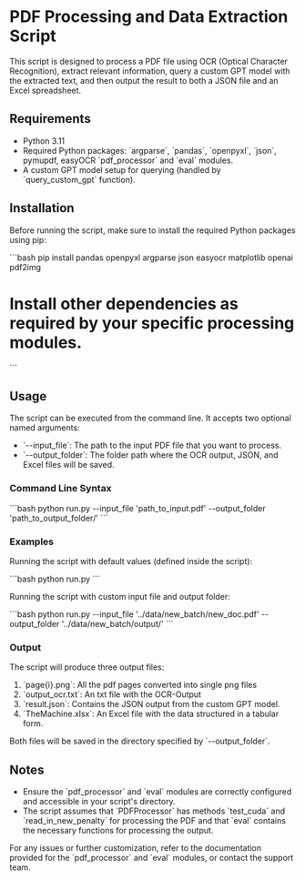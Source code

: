 # PDF Processing and Data Extraction Script

This script is designed to process a PDF file using OCR (Optical Character Recognition), extract relevant information, query a custom GPT model with the extracted text, and then output the result to both a JSON file and an Excel spreadsheet.

## Requirements

- Python 3.11
- Required Python packages: \`argparse\`, \`pandas\`, \`openpyxl\`, \`json\`, pymupdf, easyOCR \`pdf_processor\` and \`eval\` modules.
- A custom GPT model setup for querying (handled by \`query_custom_gpt\` function).

## Installation

Before running the script, make sure to install the required Python packages using pip:

\`\`\`bash
pip install pandas openpyxl argparse json easyocr matplotlib openai pdf2img
# Install other dependencies as required by your specific processing modules.
\`\`\`

## Usage

The script can be executed from the command line. It accepts two optional named arguments:

- \`--input_file\`: The path to the input PDF file that you want to process.
- \`--output_folder\`: The folder path where the OCR output, JSON, and Excel files will be saved.

### Command Line Syntax

\`\`\`bash
python run.py --input_file 'path_to_input.pdf' --output_folder 'path_to_output_folder/'
\`\`\`

### Examples

Running the script with default values (defined inside the script):

\`\`\`bash
python run.py
\`\`\`

Running the script with custom input file and output folder:

\`\`\`bash
python run.py --input_file '../data/new_batch/new_doc.pdf' --output_folder '../data/new_batch/output/'
\`\`\`

### Output

The script will produce three output files:
1. \`page{i}.png\`: All the pdf pages converted into single png files
2. \`output_ocr.txt\`: An txt file with the OCR-Output
3. \`result.json\`: Contains the JSON output from the custom GPT model.
4. \`TheMachine.xlsx\`: An Excel file with the data structured in a tabular form.

Both files will be saved in the directory specified by \`--output_folder\`.

## Notes

- Ensure the \`pdf_processor\` and \`eval\` modules are correctly configured and accessible in your script's directory.
- The script assumes that \`PDFProcessor\` has methods \`test_cuda\` and \`read_in_new_penalty\` for processing the PDF and that \`eval\` contains the necessary functions for processing the output.

For any issues or further customization, refer to the documentation provided for the \`pdf_processor\` and \`eval\` modules, or contact the support team.
